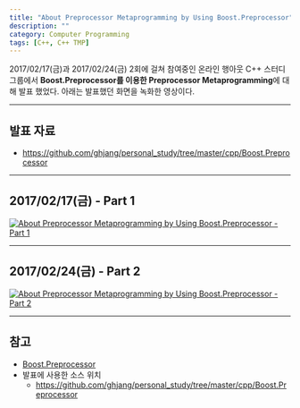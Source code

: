```yaml
---
title: "About Preprocessor Metaprogramming by Using Boost.Preprocessor"
description: ""
category: Computer Programming
tags: [C++, C++ TMP]
---
```


2017/02/17(금)과 2017/02/24(금) 2회에 걸쳐 참여중인 온라인 행아웃 C++ 스터디 그룹에서 **Boost.Preprocessor를 이용한 Preprocessor Metaprogramming**에 대해 발표 했었다. 아래는 발표했던 화면을 녹화한 영상이다.

---

## 발표 자료

+ <https://github.com/ghjang/personal_study/tree/master/cpp/Boost.Preprocessor>

---

## 2017/02/17(금) - Part 1

[![About Preprocessor Metaprogramming by Using Boost.Preprocessor - Part 1](https://img.youtube.com/vi/-QS1cBEbQkA/0.jpg)](http://www.youtube.com/watch?v=-QS1cBEbQkA)

---

## 2017/02/24(금) - Part 2

[![About Preprocessor Metaprogramming by Using Boost.Preprocessor - Part 2](https://img.youtube.com/vi/yhgMqq9M3us/0.jpg)](http://www.youtube.com/watch?v=yhgMqq9M3us)

---

## 참고

+ [Boost.Preprocessor](http://www.boost.org/doc/libs/1_63_0/libs/preprocessor/doc/index.html)
+ 발표에 사용한 소스 위치
    - <https://github.com/ghjang/personal_study/tree/master/cpp/Boost.Preprocessor>
